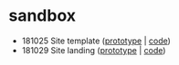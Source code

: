 # sandbox
* 181025 Site template ([prototype](https://yuinchien.github.io/sandbox/181025/) | [code](181025/index.html))
* 181029 Site landing ([prototype](https://yuinchien.github.io/sandbox/181029/) | [code](181029/index.html))
